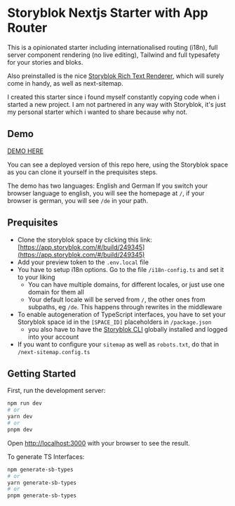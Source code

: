 # Storyblok Nextjs Starter with App Router

This is a opinionated starter including internationalised routing (i18n), full server component rendering (no live editing), Tailwind and full typesafety for your stories and bloks.

Also preinstalled is the nice [Storyblok Rich Text Renderer](https://www.npmjs.com/package/storyblok-rich-text-react-renderer), which will surely come in handy, as well as next-sitemap.

I created this starter since i found myself constantly copying code when i started a new project. I am not partnered in any way with Storyblok, it's just my personal starter which i wanted to share because why not.

## Demo

[DEMO HERE](https://storyblok-nextjs-starter.vercel.app/)

You can see a deployed version of this repo here, using the Storyblok space as you can clone it yourself in the prequisites steps.

The demo has two languages: English and German
If you switch your browser language to english, you will see the homepage at `/`, if your browser is german, you will see `/de` in your path.

## Prequisites

- Clone the storyblok space by clicking this link: [https://app.storyblok.com/#/build/249345](https://app.storyblok.com/#/build/249345)
- Add your preview token to the `.env.local` file
- You have to setup i18n options. Go to the file `/i18n-config.ts` and set it to your liking
  - You can have multiple domains, for different locales, or just use one domain for them all
  - Your default locale will be served from `/`, the other ones from subpaths, eg `/de`. This happens through rewrites in the middleware
- To enable autogeneration of TypeScript interfaces, you have to set your Storyblok space id in the `[SPACE_ID]` placeholders in `/package.json`
  - you also have to have the [Storyblok CLI](https://www.storyblok.com/docs/Guides/command-line-interface) globally installed and logged into your account
- If you want to configure your `sitemap` as well as `robots.txt`, do that in `/next-sitemap.config.ts`

## Getting Started

First, run the development server:

```bash
npm run dev
# or
yarn dev
# or
pnpm dev
```

Open [http://localhost:3000](http://localhost:3000) with your browser to see the result.

To generate TS Interfaces:

```bash
npm generate-sb-types
# or
yarn generate-sb-types
# or
pnpm generate-sb-types
```
